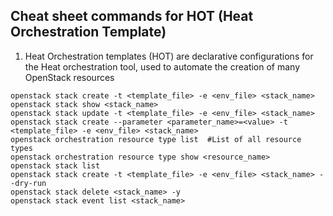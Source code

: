 ## Cheat sheet commands for HOT (Heat Orchestration Template)

1) Heat Orchestration templates (HOT) are declarative configurations for the Heat orchestration tool, 
   used to automate the creation of many OpenStack resources
```
openstack stack create -t <template_file> -e <env_file> <stack_name>
openstack stack show <stack_name>
openstack stack update -t <template_file> -e <env_file> <stack_name>
openstack stack create --parameter <parameter_name>=<value> -t <template_file> -e <env_file> <stack_name>
openstack orchestration resource type list  #List of all resource types
openstack orchestration resource type show <resource_name> 
openstack stack list
openstack stack create -t <template_file> -e <env_file> <stack_name> --dry-run
openstack stack delete <stack_name> -y
openstack stack event list <stack_name>
```
